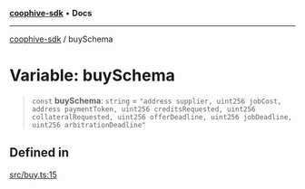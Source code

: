 [**coophive-sdk**](../README.md) • **Docs**

***

[coophive-sdk](../globals.md) / buySchema

# Variable: buySchema

> `const` **buySchema**: `string` = `"address supplier, uint256 jobCost, address paymentToken, uint256 creditsRequested, uint256 collateralRequested, uint256 offerDeadline, uint256 jobDeadline, uint256 arbitrationDeadline"`

## Defined in

[src/buy.ts:15](https://github.com/CoopHive/coophive-sdk/blob/fb0b1c7d70f84a2f5c160ce2d3ac561dcfd4e590/src/buy.ts#L15)
